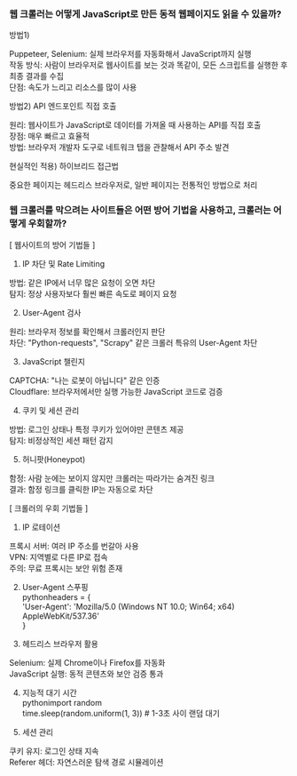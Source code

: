 ### 웹 크롤러는 어떻게 JavaScript로 만든 동적 웹페이지도 읽을 수 있을까?

방법1)

Puppeteer, Selenium: 실제 브라우저를 자동화해서 JavaScript까지 실행  
작동 방식: 사람이 브라우저로 웹사이트를 보는 것과 똑같이, 모든 스크립트를 실행한 후 최종 결과를 수집  
단점: 속도가 느리고 리소스를 많이 사용  

방법2) API 엔드포인트 직접 호출

원리: 웹사이트가 JavaScript로 데이터를 가져올 때 사용하는 API를 직접 호출  
장점: 매우 빠르고 효율적  
방법: 브라우저 개발자 도구로 네트워크 탭을 관찰해서 API 주소 발견  

현실적인 적용) 하이브리드 접근법  

중요한 페이지는 헤드리스 브라우저로, 일반 페이지는 전통적인 방법으로 처리

### 웹 크롤러를 막으려는 사이트들은 어떤 방어 기법을 사용하고, 크롤러는 어떻게 우회할까?

[ 웹사이트의 방어 기법들 ]

1. IP 차단 및 Rate Limiting

방법: 같은 IP에서 너무 많은 요청이 오면 차단  
탐지: 정상 사용자보다 훨씬 빠른 속도로 페이지 요청  

2. User-Agent 검사

원리: 브라우저 정보를 확인해서 크롤러인지 판단  
차단: "Python-requests", "Scrapy" 같은 크롤러 특유의 User-Agent 차단  

3. JavaScript 챌린지

CAPTCHA: "나는 로봇이 아닙니다" 같은 인증  
Cloudflare: 브라우저에서만 실행 가능한 JavaScript 코드로 검증  

4. 쿠키 및 세션 관리

방법: 로그인 상태나 특정 쿠키가 있어야만 콘텐츠 제공  
탐지: 비정상적인 세션 패턴 감지  

5. 허니팟(Honeypot)

함정: 사람 눈에는 보이지 않지만 크롤러는 따라가는 숨겨진 링크  
결과: 함정 링크를 클릭한 IP는 자동으로 차단  

[ 크롤러의 우회 기법들 ]

1. IP 로테이션

프록시 서버: 여러 IP 주소를 번갈아 사용  
VPN: 지역별로 다른 IP로 접속  
주의: 무료 프록시는 보안 위험 존재  

2. User-Agent 스푸핑  
pythonheaders = {  
    'User-Agent': 'Mozilla/5.0 (Windows NT 10.0; Win64; x64) AppleWebKit/537.36'  
}  

3. 헤드리스 브라우저 활용

Selenium: 실제 Chrome이나 Firefox를 자동화  
JavaScript 실행: 동적 콘텐츠와 보안 검증 통과  

4. 지능적 대기 시간  
pythonimport random  
time.sleep(random.uniform(1, 3))  # 1-3초 사이 랜덤 대기  

5. 세션 관리

쿠키 유지: 로그인 상태 지속  
Referer 헤더: 자연스러운 탐색 경로 시뮬레이션  

